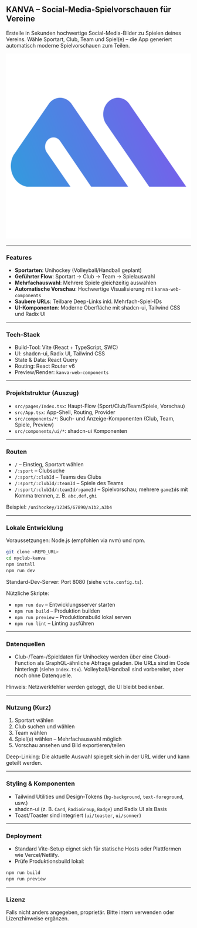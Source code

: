 ## KANVA – Social-Media-Spielvorschauen für Vereine

Erstelle in Sekunden hochwertige Social-Media-Bilder zu Spielen deines Vereins. Wähle Sportart, Club, Team und Spiel(e) – die App generiert automatisch moderne Spielvorschauen zum Teilen.

![myclub logo](./src/assets/myclub-logo.png)

---

### Features

- **Sportarten**: Unihockey (Volleyball/Handball geplant)
- **Geführter Flow**: Sportart → Club → Team → Spielauswahl
- **Mehrfachauswahl**: Mehrere Spiele gleichzeitig auswählen
- **Automatische Vorschau**: Hochwertige Visualisierung mit `kanva-web-components`
- **Saubere URLs**: Teilbare Deep-Links inkl. Mehrfach-Spiel-IDs
- **UI-Komponenten**: Moderne Oberfläche mit shadcn-ui, Tailwind CSS und Radix UI

---

### Tech-Stack

- Build-Tool: Vite (React + TypeScript, SWC)
- UI: shadcn-ui, Radix UI, Tailwind CSS
- State & Data: React Query
- Routing: React Router v6
- Preview/Render: `kanva-web-components`

---

### Projektstruktur (Auszug)

- `src/pages/Index.tsx`: Haupt-Flow (Sport/Club/Team/Spiele, Vorschau)
- `src/App.tsx`: App-Shell, Routing, Provider
- `src/components/*`: Such- und Anzeige-Komponenten (Club, Team, Spiele, Preview)
- `src/components/ui/*`: shadcn-ui Komponenten

---

### Routen

- `/` – Einstieg, Sportart wählen
- `/:sport` – Clubsuche
- `/:sport/:clubId` – Teams des Clubs
- `/:sport/:clubId/:teamId` – Spiele des Teams
- `/:sport/:clubId/:teamId/:gameId` – Spielvorschau; mehrere `gameId`s mit Komma trennen, z. B. `abc,def,ghi`

Beispiel: `/unihockey/12345/67890/a1b2,a3b4`

---

### Lokale Entwicklung

Voraussetzungen: Node.js (empfohlen via nvm) und npm.

```bash
git clone <REPO_URL>
cd myclub-kanva
npm install
npm run dev
```

Standard-Dev-Server: Port 8080 (siehe `vite.config.ts`).

Nützliche Skripte:

- `npm run dev` – Entwicklungsserver starten
- `npm run build` – Produktion builden
- `npm run preview` – Produktionsbuild lokal serven
- `npm run lint` – Linting ausführen

---

### Datenquellen

- Club-/Team-/Spieldaten für Unihockey werden über eine Cloud-Function als GraphQL-ähnliche Abfrage geladen. Die URLs sind im Code hinterlegt (siehe `Index.tsx`). Volleyball/Handball sind vorbereitet, aber noch ohne Datenquelle.

Hinweis: Netzwerkfehler werden geloggt, die UI bleibt bedienbar.

---

### Nutzung (Kurz)

1. Sportart wählen
2. Club suchen und wählen
3. Team wählen
4. Spiel(e) wählen – Mehrfachauswahl möglich
5. Vorschau ansehen und Bild exportieren/teilen

Deep-Linking: Die aktuelle Auswahl spiegelt sich in der URL wider und kann geteilt werden.

---

### Styling & Komponenten

- Tailwind Utilities und Design-Tokens (`bg-background`, `text-foreground`, usw.)
- shadcn-ui (z. B. `Card`, `RadioGroup`, `Badge`) und Radix UI als Basis
- Toast/Toaster sind integriert (`ui/toaster`, `ui/sonner`)

---

### Deployment

- Standard Vite-Setup eignet sich für statische Hosts oder Plattformen wie Vercel/Netlify.
- Prüfe Produktionsbuild lokal:

```bash
npm run build
npm run preview
```

---

### Lizenz

Falls nicht anders angegeben, proprietär. Bitte intern verwenden oder Lizenzhinweise ergänzen.
